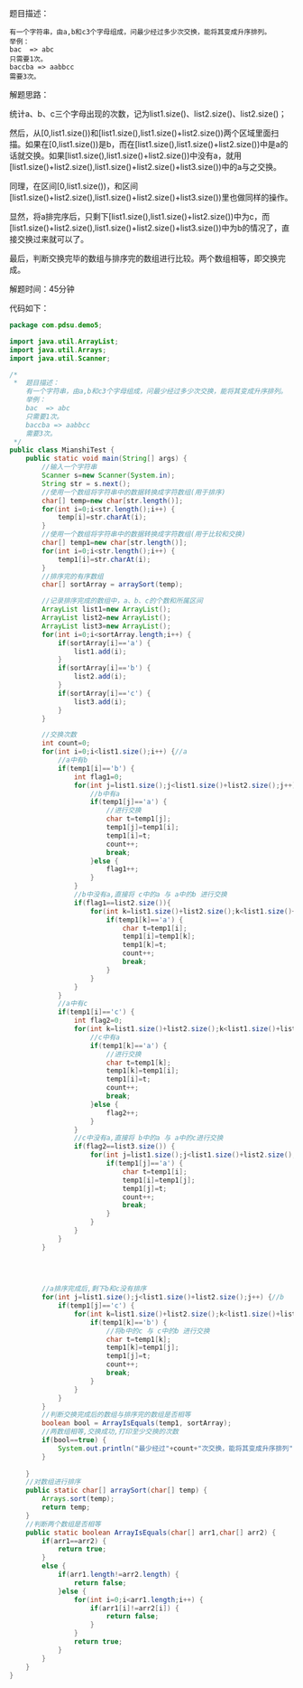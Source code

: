 题目描述：

	有一个字符串，由a,b和c3个字母组成，问最少经过多少次交换，能将其变成升序排列。
	举例：
	bac  => abc
	只需要1次。
	baccba => aabbcc
	需要3次。
解题思路：

统计a、b、c三个字母出现的次数，记为list1.size()、list2.size()、list2.size()；

然后，从[0,list1.size())和[list1.size(),list1.size()+list2.size())两个区域里面扫描。如果在[0,list1.size())是b，而在[list1.size(),list1.size()+list2.size())中是a的话就交换。如果[list1.size(),list1.size()+list2.size())中没有a，就用[list1.size()+list2.size(),list1.size()+list2.size()+list3.size())中的a与之交换。

同理，在区间[0,list1.size())，和区间[list1.size()+list2.size(),list1.size()+list2.size()+list3.size())里也做同样的操作。

显然，将a排完序后，只剩下[list1.size(),list1.size()+list2.size())中为c，而[list1.size()+list2.size(),list1.size()+list2.size()+list3.size())中为b的情况了，直接交换过来就可以了。

最后，判断交换完毕的数组与排序完的数组进行比较。两个数组相等，即交换完成。



解题时间：45分钟



代码如下：

```java
package com.pdsu.demo5;

import java.util.ArrayList;
import java.util.Arrays;
import java.util.Scanner;

/*
 * 	题目描述：
	有一个字符串，由a,b和c3个字母组成，问最少经过多少次交换，能将其变成升序排列。
	举例：
	bac  => abc
	只需要1次。
	baccba => aabbcc
	需要3次。
 */
public class MianshiTest {
	public static void main(String[] args) {
		//输入一个字符串
		Scanner s=new Scanner(System.in);
		String str = s.next();
		//使用一个数组将字符串中的数据转换成字符数组(用于排序)
		char[] temp=new char[str.length()];
		for(int i=0;i<str.length();i++) {
			temp[i]=str.charAt(i);
		}
		//使用一个数组将字符串中的数据转换成字符数组(用于比较和交换)
		char[] temp1=new char[str.length()];
		for(int i=0;i<str.length();i++) {
			temp1[i]=str.charAt(i);
		}
		//排序完的有序数组
		char[] sortArray = arraySort(temp);

		//记录排序完成的数组中，a、b、c的个数和所属区间
		ArrayList list1=new ArrayList();
		ArrayList list2=new ArrayList();
		ArrayList list3=new ArrayList();
		for(int i=0;i<sortArray.length;i++) {
			if(sortArray[i]=='a') {
				list1.add(i);
			}
			if(sortArray[i]=='b') {
				list2.add(i);
			}
			if(sortArray[i]=='c') {
				list3.add(i);
			}
		}

		//交换次数
		int count=0;
		for(int i=0;i<list1.size();i++) {//a
			//a中有b
			if(temp1[i]=='b') {
				int flag1=0;
				for(int j=list1.size();j<list1.size()+list2.size();j++) {//b
					//b中有a
					if(temp1[j]=='a') {
						//进行交换
						char t=temp1[j];
						temp1[j]=temp1[i];
						temp1[i]=t;
						count++;
						break;
					}else {
						flag1++;
					}
				}
				//b中没有a,直接将 c中的a 与 a中的b 进行交换
				if(flag1==list2.size()){
					for(int k=list1.size()+list2.size();k<list1.size()+list2.size()+list3.size();k++) {//c
						if(temp1[k]=='a') {
							char t=temp1[i];
							temp1[i]=temp1[k];
							temp1[k]=t;
							count++;
							break;
						}
					}
				}
			}
			//a中有c
			if(temp1[i]=='c') {
				int flag2=0;
				for(int k=list1.size()+list2.size();k<list1.size()+list2.size()+list3.size();k++) {//c
					//c中有a
					if(temp1[k]=='a') {
						//进行交换
						char t=temp1[k];
						temp1[k]=temp1[i];
						temp1[i]=t;
						count++;
						break;
					}else {
						flag2++;
					}
				}
				//c中没有a,直接将 b中的a 与 a中的c进行交换
				if(flag2==list3.size()) {
					for(int j=list1.size();j<list1.size()+list2.size();j++) {//b
						if(temp1[j]=='a') {
							char t=temp1[i];
							temp1[i]=temp1[j];
							temp1[j]=t;
							count++;
							break;
						}
					}
				}
			}
		}
		
		
		

		//a排序完成后,剩下b和c没有排序
		for(int j=list1.size();j<list1.size()+list2.size();j++) {//b
			if(temp1[j]=='c') {
				for(int k=list1.size()+list2.size();k<list1.size()+list2.size()+list3.size();k++) {//c
					if(temp1[k]=='b') {
						//将b中的c 与 c中的b 进行交换
						char t=temp1[k];
						temp1[k]=temp1[j];
						temp1[j]=t;
						count++;
						break;
					}
				}
			}
		}
		//判断交换完成后的数组与排序完的数组是否相等
		boolean bool = ArrayIsEquals(temp1, sortArray);
		//两数组相等,交换成功,打印至少交换的次数
		if(bool==true) {
			System.out.println("最少经过"+count+"次交换，能将其变成升序排列");
		}
		
	}
	//对数组进行排序
	public static char[] arraySort(char[] temp) {
		Arrays.sort(temp);
		return temp;
	}
	//判断两个数组是否相等
	public static boolean ArrayIsEquals(char[] arr1,char[] arr2) {
		if(arr1==arr2) {
			return true;
		}
		else {
			if(arr1.length!=arr2.length) {
				return false;
			}else {
				for(int i=0;i<arr1.length;i++) {
					if(arr1[i]!=arr2[i]) {
						return false;
					}
				}
				return true;
			}
		}
	}
}

```


